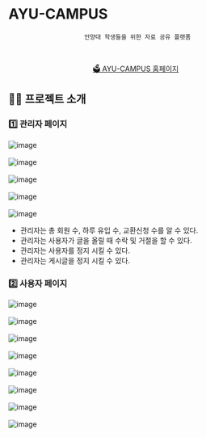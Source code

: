 # AYU-CAMPUS

<div align='center'>

```
 안양대 학생들을 위한 자료 공유 플랫폼
```

  <br>
  
[🗳️ AYU-CAMPUS 홈페이지](https://ayucampus.pages.dev/)
  
</div>

## 🧑‍💻 프로젝트 소개

### 1️⃣ 관리자 페이지

![image](https://user-images.githubusercontent.com/79708688/232746834-8cbcffa8-733c-464b-9a59-a154706e5bad.png)
<br>
<br>
![image](https://user-images.githubusercontent.com/79708688/232747008-3d0dc720-54e7-4eaa-866d-13eb8221b1d5.png)
<br>
<br>
![image](https://user-images.githubusercontent.com/79708688/232747104-b9032877-7ec6-4f6f-a5a7-f3c483948ce6.png)
<br>
<br>
![image](https://user-images.githubusercontent.com/79708688/232747185-f5b83681-7bbd-41dd-9dd5-7de80ed39257.png)
<br>
<br>
![image](https://user-images.githubusercontent.com/79708688/232747296-085a2f60-ad19-4055-80e9-7725eeeea64f.png)
<br>
- 관리자는 총 회원 수, 하루 유입 수, 교환신청 수를 알 수 있다.
- 관리자는 사용자가 글을 올릴 때 수락 및 거절을 할 수 있다.
- 관리자는 사용자를 정지 시킬 수 있다.
- 관리자는 게시글을 정지 시킬 수 있다.

### 2️⃣ 사용자 페이지

![image](https://user-images.githubusercontent.com/79708688/232749649-8d8faaaa-8316-4434-9141-1f40b415b2b8.png)
<br>
<br>
![image](https://user-images.githubusercontent.com/79708688/232749695-714fb7a4-93f2-4af7-83b7-412785eb4d38.png)<br>
<br>
![image](https://user-images.githubusercontent.com/79708688/232749897-f8aaa25a-83a1-4358-bc74-05b12d5c36c5.png)
<br>
<br>
![image](https://user-images.githubusercontent.com/79708688/232749999-7e3d8344-e348-4e20-855a-2ee707bea31c.png)
<br>
<br>
![image](https://user-images.githubusercontent.com/79708688/232750117-c45f7678-fa68-468d-8f4e-4c67adf97d06.png)
<br>
<br>
![image](https://user-images.githubusercontent.com/79708688/232750463-356fc5c6-972a-4b65-9e10-0c823869395c.png)
<br>
<br>
![image](https://user-images.githubusercontent.com/79708688/232750875-e5d1f942-ddd9-47b3-9e04-f13a2173fb0d.png)
<br>
<br>
![image](https://user-images.githubusercontent.com/79708688/232751141-231634ba-e678-4970-8a1e-91b353edb5a8.png)
<br>
<br>
